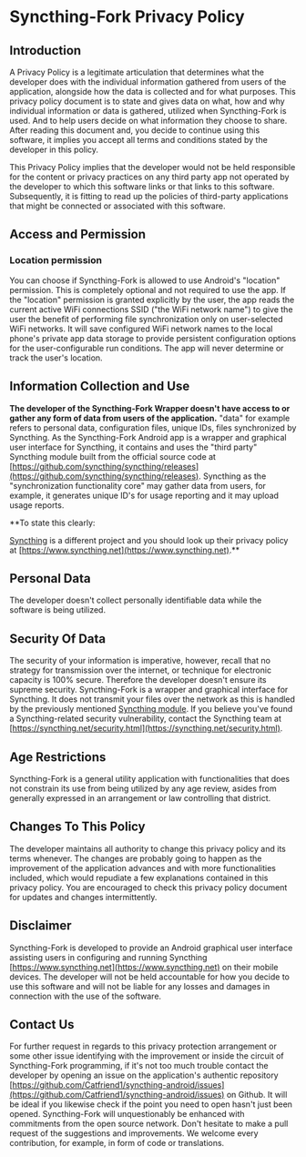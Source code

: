 # Syncthing-Fork Privacy Policy

## Introduction
A Privacy Policy is a legitimate articulation that determines what the developer does with the individual information gathered from users of the application, alongside how the data is collected and for what purposes.
This privacy policy document is to state and gives data on what, how and why individual information or data is gathered, utilized when Syncthing-Fork is used. And to help users decide on what information they choose to share. After reading this document and, you decide to continue using this software, it implies you accept all terms and conditions stated by the developer in this policy.

This Privacy Policy implies that the developer would not be held responsible for the content or privacy practices on any third party app not operated by the developer to which this software links or that links to this software. Subsequently, it is fitting to read up the policies of third-party applications that might be connected or associated with this software.


## Access and Permission

### Location permission
You can choose if Syncthing-Fork is allowed to use Android's "location" permission. This is completely optional and not required to use the app. If the "location" permission is granted explicitly by the user, the app reads the current active WiFi connections SSID ("the WiFi network name") to give the user the benefit of performing file synchronization only on user-selected WiFi networks. It will save configured WiFi network names to the local phone's private app data storage to provide persistent configuration options for the user-configurable run conditions. The app will never determine or track the user's location.


## Information Collection and Use
**The developer of the Syncthing-Fork Wrapper doesn't have access to or gather any form of data from users of the application.** "data" for example refers to personal data, configuration files, unique IDs, files synchronized by Syncthing. As the Syncthing-Fork Android app is a wrapper and graphical user interface for Syncthing, it contains and uses the "third party" Syncthing module built from the official source code at [https://github.com/syncthing/syncthing/releases](https://github.com/syncthing/syncthing/releases). Syncthing as the "synchronization functionality core" may gather data from users, for example, it generates unique ID's for usage reporting and it may upload usage reports.

**To state this clearly:

[Syncthing](https://www.syncthing.net) is a different project and you should look up their privacy policy at [https://www.syncthing.net](https://www.syncthing.net).**


## Personal Data
The developer doesn't collect personally identifiable data while the software is being utilized.


## Security Of Data
The security of your information is imperative, however, recall that no strategy for transmission over the internet, or technique for electronic capacity is 100% secure. Therefore the developer doesn't ensure its supreme security. Syncthing-Fork is a wrapper and graphical interface for Syncthing. It does not transmit your files over the network as this is handled by the previously mentioned [Syncthing module](https://github.com/syncthing/syncthing/releases). If you believe you've found a Syncthing-related security vulnerability, contact the Syncthing team at [https://syncthing.net/security.html](https://syncthing.net/security.html).


## Age Restrictions
Syncthing-Fork is a general utility application with functionalities that does not constrain its use from being utilized by any age review, asides from generally expressed in an arrangement or law controlling that district.


## Changes To This Policy
The developer maintains all authority to change this privacy policy and its terms whenever. The changes are probably going to happen as the improvement of the application advances and with more functionalities included, which would repudiate a few explanations contained in this privacy policy. You are encouraged to check this privacy policy document for updates and changes intermittently.


## Disclaimer
Syncthing-Fork is developed to provide an Android graphical user interface assisting users in configuring and running Syncthing [https://www.syncthing.net](https://www.syncthing.net) on their mobile devices. The developer will not be held accountable for how you decide to use this software and will not be liable for any losses and damages in connection with the use of the software.


## Contact Us
For further request in regards to this privacy protection arrangement or some other issue identifying with the improvement or inside the circuit of Syncthing-Fork programming, if it's not too much trouble contact the developer by opening an issue on the application's authentic repository [https://github.com/Catfriend1/syncthing-android/issues](https://github.com/Catfriend1/syncthing-android/issues) on Github. It will be ideal if you likewise check if the point you need to open hasn't just been opened. Syncthing-Fork will unquestionably be enhanced with commitments from the open source network. Don't hesitate to make a pull request of the suggestions and improvements. We welcome every contribution, for example, in form of code or translations.
